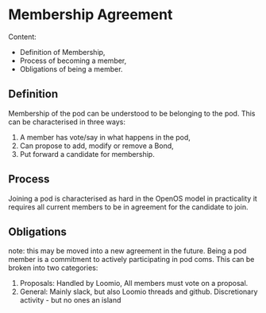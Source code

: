 # Membership Agreement
Content:
- Definition of Membership,
- Process of becoming a member,
- Obligations of being a member.

## Definition
Membership of the pod can be understood to be belonging to the pod. This can be characterised in three ways:
 1. A member has vote/say in what happens in the pod,
 2. Can propose to add, modify or remove a Bond,
 3. Put forward a candidate for membership.

## Process
Joining a pod is characterised as hard in the OpenOS model in practicality it requires all current members to be in agreement for the candidate to join.

## Obligations
note: this may be moved into a new agreement in the future.
Being a pod member is a commitment to actively participating in pod coms. This can be broken into two categories:
 1. Proposals: Handled by Loomio, All members must vote on a proposal.
 2. General: Mainly slack, but also Loomio threads and github. Discretionary activity - but no ones an island

